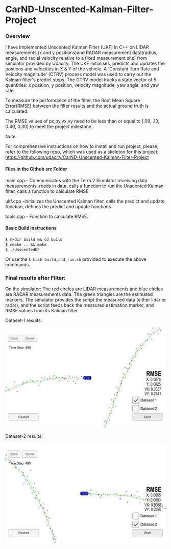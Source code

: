 # CarND-Unscented-Kalman-Filter-Project



[//]: # (Image References)

[image1]: ./RMSE_values_images/Dataset-1.png "Dataset-1 result"
[image2]: ./RMSE_values_images/Dataset-2.png "Dataset-2 result"

### Overview

I have implemented Unscented Kalman Filter (UKF) in C++ on LIDAR measurements (x and y positions)and RADAR measurement data(radius, angle, and radial velocity relative to a fixed measurement site) from simulator provided by Udacity. The UKF initialises, predicts and updates the postions and velocities in X & Y of the vehicle.  A 'Constant Turn Rate and Velocity magnitude' (CTRV) process model was used to carry out the Kalman filter's predict steps. The CTRV model tracks a state vector of 5 quantities: x position, y position, velocity magnitude, yaw angle, and yaw rate.

To measure the performance of the filter, the Root Mean Square Error(RMSE) between the filter results and the actual ground truth is calculated.

The RMSE values of px,py,vx,vy need to be less than or equal to 
 [.09, .10, 0.40, 0.30] to meet the project milestone.
 
Note:

For comprehensive instructions on how to install and run project, please, refer to the following repo, which was used as a skeleton for this project: https://github.com/udacity/CarND-Unscented-Kalman-Filter-Project
 
#### Files in the Github src Folder

main.cpp - Communicates with the Term 2 Simulator receiving data measurements, reads in data, calls a function to run the Unscented Kalman filter, calls a function to calculate RMSE

ukf.cpp -initializes the Unscented Kalman filter, calls the predict and update function, defines the predict and update functions

tools.cpp - Function to calculate RMSE.

#### Basic Build instructions
    $ mkdir build && cd build
    $ cmake .. && make
    $ ./UnscentedKF

Or use the `$ bash build_and_run.sh` provided to execute the above commands.

### Final results after Filter:

On the simulator: 
The red circles are LIDAR measurements and blue circles are RADAR measurements data. The green triangles are the estimated markers. The simulator provides the script the measured data (either lidar or radar), and the script feeds back the measured estimation marker, and RMSE values from its Kalman filter.

Dataset-1 results:

![alt text][image1]


Dataset-2 results:

![alt text][image2]


